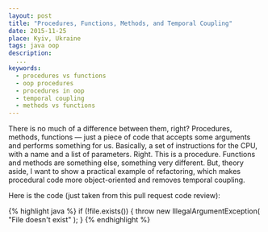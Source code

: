 ```yaml
---
layout: post
title: "Procedures, Functions, Methods, and Temporal Coupling"
date: 2015-11-25
place: Kyiv, Ukraine
tags: java oop
description:
  ...
keywords:
  - procedures vs functions
  - oop procedures
  - procedures in oop
  - temporal coupling
  - methods vs functions
---
```


There is no much of a difference between them, right? Procedures,
methods, functions &mdash; just a piece of code that accepts some
arguments and performs something for us. Basically, a set of
instructions for the CPU, with a name and a list of parameters. Right.
This is a procedure. Functions and methods are something else, something
very different. But, theory aside, I want to show a practical example
of refactoring, which makes procedural code more object-oriented and
removes temporal coupling.

<!--more-->

Here is the code (just taken from this pull request code review):

{% highlight java %}
if (!file.exists()) {
  throw new IllegalArgumentException(
    "File doesn't exist"
  );
}
{% endhighlight %}
